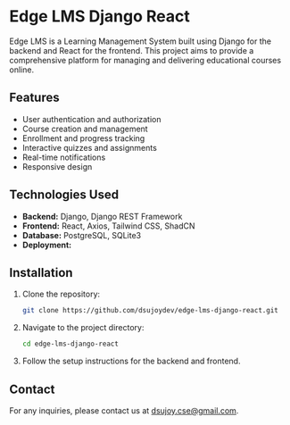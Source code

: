 # Edge LMS Django React

Edge LMS is a Learning Management System built using Django for the backend and React for the frontend. This project aims to provide a comprehensive platform for managing and delivering educational courses online.

## Features

- User authentication and authorization
- Course creation and management
- Enrollment and progress tracking
- Interactive quizzes and assignments
- Real-time notifications
- Responsive design

## Technologies Used

- **Backend:** Django, Django REST Framework
- **Frontend:** React, Axios, Tailwind CSS, ShadCN
- **Database:** PostgreSQL, SQLite3
- **Deployment:**

## Installation

1. Clone the repository:
   ```bash
   git clone https://github.com/dsujoydev/edge-lms-django-react.git
   ```
2. Navigate to the project directory:
   ```bash
   cd edge-lms-django-react
   ```
3. Follow the setup instructions for the backend and frontend.

## Contact

For any inquiries, please contact us at [dsujoy.cse@gmail.com](mailto:dsujoy.cse@gmail.com).
